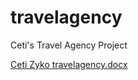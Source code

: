# travelagency
Ceti's Travel Agency Project



      








[Ceti Zyko travelagency.docx](https://github.com/CetisZ/travelagency/files/6489781/Ceti.Zyko.travelagency.docx)
